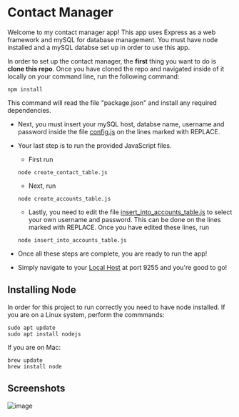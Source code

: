 # Contact Manager
Welcome to my contact manager app!  This app uses Express as a web framework and mySQL for database management.  You must have node installed and a mySQL databse set up in order to use this app.

In order to set up the contact manager, the **first** thing you want to do is **clone this repo**.
Once you have cloned the repo and navigated inside of it locally on your command line, run the following command:
```
npm install
```
This command will read the file "package.json" and install any required dependencies.

- Next, you must insert your mySQL host, databse name, username and password inside the file [config.js](config.js) on the lines marked with REPLACE.

- Your last step is to run the provided JavaScript files.
  - First run 
   ```
   node create_contact_table.js
   ```
   - Next, run
  ``` 
  node create_accounts_table.js
  ```
   - Lastly, you need to edit the file [insert_into_accounts_table.js](insert_into_accounts_table.js) to select your own username and password.  This can be done on the lines marked with REPLACE.  Once you have edited these lines, run
  ```
  node insert_into_accounts_table.js
  ```
- Once all these steps are complete, you are ready to run the app!

- Simply navigate to your [Local Host](https://localhost:9255) at port 9255 and you're good to go!

## Installing Node
In order for this project to run correctly you need to have node installed.
If you are on a Linux system, perform the commmands:
```
sudo apt update
sudo apt install nodejs
```

If you are on Mac:
```
brew update
brew install node
```

## Screenshots
![image](https://github.com/gabe-campos/Contact-Manager/assets/91922397/146aa6a0-43b7-46c6-bdf0-36c30c49a96e)

